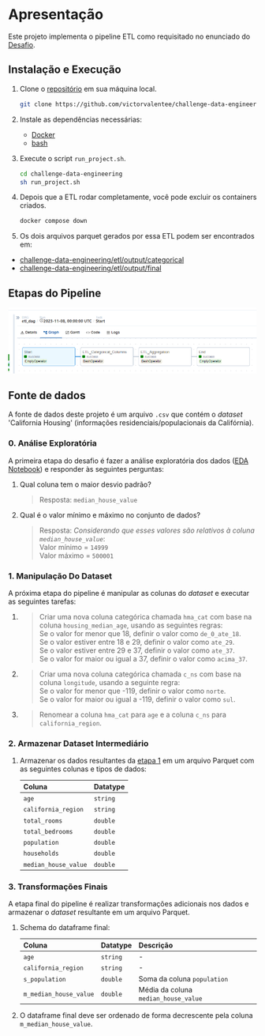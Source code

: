 # Apresentação

Este projeto implementa o pipeline ETL como requisitado no enunciado do [Desafio](https://github.com/MaisTodos/challenge-data-engineering/blob/main/Desafio.md).

## Instalação e Execução

1. Clone o [repositório](https://github.com/victorvalentee/challenge-data-engineering) em sua máquina local.
    ```bash
    git clone https://github.com/victorvalentee/challenge-data-engineering.git
    ```
2. Instale as dependências necessárias:
    - [Docker](https://docs.docker.com/engine/install/)
    - [bash](https://www.gnu.org/software/bash/)

3. Execute o script `run_project.sh`.
    ```bash
    cd challenge-data-engineering
    sh run_project.sh
    ```

4. Depois que a ETL rodar completamente, você pode excluir os containers criados.
    ```bash
    docker compose down
    ```

5. Os dois arquivos parquet gerados por essa ETL podem ser encontrados em:
- [challenge-data-engineering/etl/output/categorical](./etl/output/categorical)
- [challenge-data-engineering/etl/output/final](./etl/output/final)


## Etapas do Pipeline
![](docs/assets/img/airflow_screen.png)

## Fonte de dados
A fonte de dados deste projeto é um arquivo `.csv` que contém o *dataset* 'California Housing' (informações residenciais/populacionais da Califórnia). 

### 0. Análise Exploratória

A primeira etapa do desafio é fazer a análise exploratória dos dados ([EDA Notebook](etl/EDA_Notebook.ipynb)) e responder às seguintes perguntas:

1. Qual coluna tem o maior desvio padrão?
    > Resposta: `median_house_value`

2. Qual é o valor mínimo e máximo no conjunto de dados?
    > Resposta: *Considerando que esses valores são relativos à coluna `median_house_value`*:  
    Valor mínimo = `14999`  
    Valor máximo = `500001`


### 1. Manipulação Do Dataset

A próxima etapa do pipeline é manipular as colunas do *dataset* e executar as seguintes tarefas:

1. > Criar uma nova coluna categórica chamada `hma_cat` com base na coluna `housing_median_age`, usando as seguintes regras:  
Se o valor for menor que 18, definir o valor como `de_0_ate_18`.  
Se o valor estiver entre 18 e 29, definir o valor como `ate_29`.  
Se o valor estiver entre 29 e 37, definir o valor como `ate_37`.  
Se o valor for maior ou igual a 37, definir o valor como `acima_37`.

2. > Criar uma nova coluna categórica chamada `c_ns` com base na coluna `longitude`, usando a seguinte regra:  
Se o valor for menor que -119, definir o valor como `norte`.  
Se o valor for maior ou igual a -119, definir o valor como `sul`.  

3. > Renomear a coluna `hma_cat` para `age` e a coluna `c_ns` para `california_region`.

### 2. Armazenar Dataset Intermediário

1. Armazenar os dados resultantes da [etapa 1](#1-manipulação-do-dataset) em um arquivo Parquet com as seguintes colunas e tipos de dados:

    | Coluna              | Datatype    |
    | --------------------| ----------- |
    | `age`               | `string`    |
    | `california_region` | `string`    |
    | `total_rooms`       | `double`    |
    | `total_bedrooms`    | `double`    |
    | `population`        | `double`    |
    | `households`        | `double`    |
    | `median_house_value`| `double`    |


### 3. Transformações Finais

A etapa final do pipeline é realizar transformações adicionais nos dados e armazenar o *dataset* resultante em um arquivo Parquet. 

1. Schema do dataframe final:

    | Coluna                | Datatype    | Descrição |
    | ----------------------| ----------- | --------- |
    | `age`                 | `string`    | - |
    | `california_region`   | `string`    | - |
    | `s_population`        | `double`    | Soma da coluna `population` |
    | `m_median_house_value`| `double`    | Média da coluna `median_house_value` |

2. O dataframe final deve ser ordenado de forma decrescente pela coluna `m_median_house_value`.
